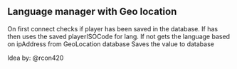 ## Language manager with Geo location

On first connect checks if player has been saved in the database.
If has then uses the saved playerISOCode for lang.
If not gets the language based on ipAddress from GeoLocation database
Saves the value to database

Idea by: @rcon420
